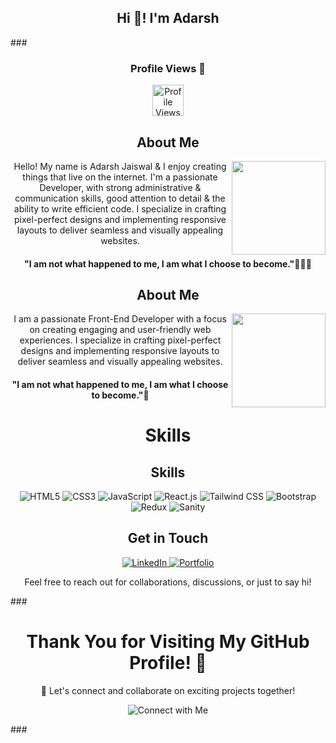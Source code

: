 <h2 align="center">Hi 👋! I'm Adarsh</h2> 
###
<div align="center">

<h3>Profile Views 👀 </h3>  <img src="https://profile-counter.glitch.me/adarshjai/count.svg" height="50" alt="Profile Views"  />


<h2 align="center">About Me</h2>
<img align="right" height="150" src="https://imgflip.com/gif/8mr19a" /> 
<p align="center">
 Hello! My name is Adarsh Jaiswal & I enjoy creating things that live on the internet. I'm a passionate Developer, with strong administrative & communication skills, good attention to detail & the ability to write efficient code. I specialize in crafting pixel-perfect designs and implementing responsive layouts to deliver seamless and visually appealing websites.
</p>
  <h4 align="center">"I am not what happened to me, I am what I choose to become."🌟🌟🌟</h4>
</div>

##
##

<div align="center">

</div>

###
<div>
<h2 align="center">About Me</h2>
<img align="right" height="150" src="https://imgflip.com/i/8mr39w"  />
<p align="center">
  I am a passionate Front-End Developer with a focus on creating engaging and user-friendly web experiences. I specialize in crafting pixel-perfect designs and implementing responsive layouts to deliver seamless and visually appealing websites.
</p>
  <h4 align="center">"I am not what happened to me, I am what I choose to become."🌟</h4>
</div>

###
##


<h1 align="center">Skills</h1>
<h2 align="center">Skills</h2>

<p align="center">
  <img src="https://img.shields.io/badge/HTML5-%23E34F26.svg?&style=for-the-badge&logo=html5&logoColor=white" alt="HTML5">
  <img src="https://img.shields.io/badge/CSS3-%231572B6.svg?&style=for-the-badge&logo=css3&logoColor=white" alt="CSS3">
  <img src="https://img.shields.io/badge/JavaScript-%23323330.svg?&style=for-the-badge&logo=javascript&logoColor=%23F7DF1E" alt="JavaScript">
  <img src="https://img.shields.io/badge/React-%2361DAFB.svg?&style=for-the-badge&logo=react&logoColor=white" alt="React.js">
  <img src="https://img.shields.io/badge/Tailwind_CSS-%2338B2AC.svg?&style=for-the-badge&logo=tailwind-css&logoColor=white" alt="Tailwind CSS">
  <img src="https://img.shields.io/badge/Bootstrap-%23563D7C.svg?&style=for-the-badge&logo=bootstrap&logoColor=white" alt="Bootstrap">
  <img src="https://img.shields.io/badge/Redux-%23764ABC.svg?&style=for-the-badge&logo=redux&logoColor=white" alt="Redux">
  <img src="https://img.shields.io/badge/Sanity-%23333333.svg?&style=for-the-badge&logo=sanity&logoColor=white" alt="Sanity">
</p>
<h2 align="center">Get in Touch</h2>
<p align="center">
  <a href="https://www.linkedin.com/in/adarsh-jais-402365286/" target="_blank">
    <img src="https://img.shields.io/badge/LinkedIn-%230077B5.svg?&style=for-the-badge&logo=linkedin&logoColor=white" alt="LinkedIn">
  </a>
  <a href="https://adarshjai-portfolio.netlify.app" target="_blank">
    <img src="https://img.shields.io/badge/Portfolio-%2312100E.svg?&style=for-the-badge&logo=dev.to&logoColor=white" alt="Portfolio">
  </a>
</p>
<p align="center">
  Feel free to reach out for collaborations, discussions, or just to say hi!
</p>
###
<h1 align='center' >Thank You for Visiting My GitHub Profile! 👋</h1>
<p align="center">
  🚀 Let's connect and collaborate on exciting projects together!
</p>
<p align="center">
  <img src="https://img.shields.io/badge/Connect%20with%20Me-%2312100E.svg?&style=for-the-badge&logo=dev.to&logoColor=white" alt="Connect with Me">
</p>
###